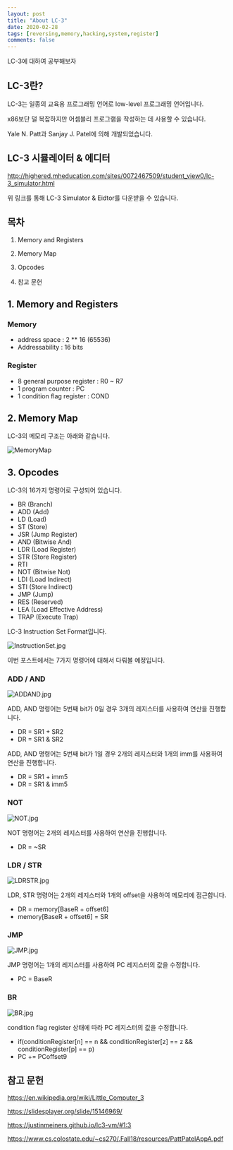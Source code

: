 ```yaml
---
layout: post
title: "About LC-3"
date: 2020-02-28   
tags: [reversing,memory,hacking,system,register]
comments: false
---
```


LC-3에 대하여 공부해보자












## LC-3란?

 LC-3는 일종의 교육용 프로그래밍 언어로 low-level 프로그래밍 언어입니다.

 x86보단 덜 복잡하지만 어셈블리 프로그램을 작성하는 데 사용할 수 있습니다.

 Yale N. Patt과 Sanjay J. Patel에 의해 개발되었습니다.

## LC-3 시뮬레이터 & 에디터

http://highered.mheducation.com/sites/0072467509/student_view0/lc-3_simulator.html

위 링크를 통해 LC-3 Simulator & Eidtor를 다운받을 수 있습니다.


## 목차


1. Memory and Registers

2. Memory Map

3. Opcodes
 
4. 참고 문헌




## 1. Memory and Registers


### Memory

- address space : 2 ** 16 (65536)
- Addressability : 16 bits

### Register

- 8 general purpose register : R0 ~ R7
- 1 program counter : PC
- 1 condition flag register : COND


## 2. Memory Map



LC-3의 메모리 구조는 아래와 같습니다.

![MemoryMap](/_posts/img/MemoryMap.jpg)


## 3. Opcodes


LC-3의 16가지 명령어로 구성되어 있습니다.

- BR (Branch)
- ADD (Add)
- LD (Load)
- ST (Store)
- JSR (Jump Register)
- AND (Bitwise And)
- LDR (Load Register)
- STR (Store Register)
- RTI 
- NOT (Bitwise Not)
- LDI (Load Indirect)
- STI (Store Indirect)
- JMP (Jump)
- RES (Reserved)
- LEA (Load Effective Address)
- TRAP (Execute Trap)

LC-3 Instruction Set Format입니다.

![InstructionSet.jpg](/_posts/img/InstructionSet.jpg)

이번 포스트에서는 7가지 명령어에 대해서  다뤄볼 예정입니다.



### ADD / AND 



![ADDAND.jpg](/_posts/img/ADDAND.jpg)

ADD, AND 명령어는 5번째 bit가 0일 경우 3개의 레지스터를 사용하여 연산을 진행합니다.

- DR = SR1 + SR2
- DR = SR1 & SR2

ADD, AND 명령어는 5번째 bit가 1일 경우 2개의 레지스터와 1개의 imm를 사용하여 연산을 진행합니다.

- DR = SR1 + imm5
- DR = SR1 & imm5



### NOT



![NOT.jpg](/_posts/img/NOT.jpg)

NOT 명령어는 2개의 레지스터를 사용하여 연산을 진행합니다.

- DR = ~SR



### LDR / STR



![LDRSTR.jpg](/_posts/img/LDRSTR.jpg)

LDR, STR 명령어는 2개의 레지스터와 1개의 offset을 사용하여 메모리에 접근합니다.

- DR = memory[BaseR + offset6]
- memory[BaseR + offset6] = SR



### JMP



![JMP.jpg](/_posts/img/JMP.jpg)

JMP 명령어는 1개의 레지스터를 사용하여 PC 레지스터의 값을 수정합니다.

- PC = BaseR



### BR



![BR.jpg](/_posts/img/BR.jpg)

condition flag register 상태에 따라 PC 레지스터의 값을 수정합니다.

- if(conditionRegister[n] == n &&  conditionRegister[z] == z && conditionRegister[p] == p)
-   PC += PCoffset9



## 참고 문헌



 https://en.wikipedia.org/wiki/Little_Computer_3

 https://slidesplayer.org/slide/15146969/

 https://justinmeiners.github.io/lc3-vm/#1:3

 https://www.cs.colostate.edu/~cs270/.Fall18/resources/PattPatelAppA.pdf
